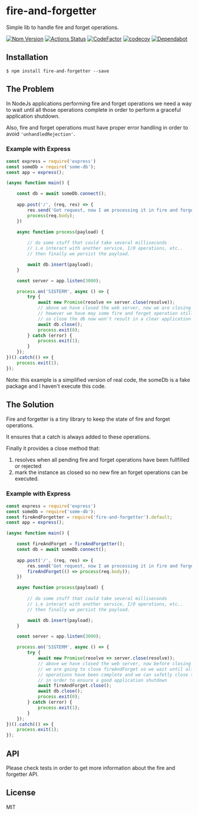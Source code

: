 # fire-and-forgetter
Simple lib to handle fire and forget operations.

[ ![Npm Version](https://badge.fury.io/js/fire-and-forgetter.svg)](https://www.npmjs.com/package/fire-and-forgetter)
[![Actions Status](https://github.com/francescorivola/fire-and-forgetter/workflows/Node%20CI/badge.svg)](https://github.com/francescorivola/fire-and-forgetter/actions)
[![CodeFactor](https://www.codefactor.io/repository/github/francescorivola/fire-and-forgetter/badge)](https://www.codefactor.io/repository/github/francescorivola/fire-and-forgetter)
[![codecov](https://codecov.io/gh/francescorivola/fire-and-forgetter/branch/master/graph/badge.svg)](https://codecov.io/gh/francescorivola/fire-and-forgetter) 
[![Dependabot](https://badgen.net/badge/Dependabot/enabled/green?icon=dependabot)](https://dependabot.com/)


## Installation

```
$ npm install fire-and-forgetter --save
```

## The Problem

In NodeJs applications performing fire and forget operations we need a way to wait until all those operations complete in order to perform a graceful application shutdown.

Also, fire and forget operations must have proper error handling in order to avoid `'unhandledRejection'`.

### Example with Express
```js
const express = require('express')
const someDb = require('some-db');
const app = express();

(async function main() {

    const db = await someDb.connect();
    
    app.post('/', (req, res) => {
        res.send('Got request, now I am processing it in fire and forget mode');
        process(req.body);
    })

    async function process(payload) {
        
        // do some stuff that could take several milliseconds
        // i.e interact with another service, I/O operations, etc..
        // then finally we persist the payload.

        await db.insert(payload);
    }

    const server = app.listen(3000);

    process.on('SIGTERM', async () => {
        try {
            await new Promise(resolve => server.close(resolve));
            // above we have closed the web server, now we are closing db connection
            // however we have may some fire and forget operation still in progress
            // so close the db now won't result in a clear application shutdown
            await db.close();
            process.exit(0);
        } catch (error) {
            process.exit(1);
        }
    });
})().catch(() => {
    process.exit(1);
});
```
Note: this example is a simplified version of real code, the someDb is a fake package and I haven't execute this code.

## The Solution

Fire and forgetter is a tiny library to keep the state of fire and forget operations. 

It ensures that a catch is always added to these operations. 

Finally it provides a close method that:
1) resolves when all pending fire and forget operations have been fullfilled or rejected
2) mark the instance as closed so no new fire an forget operations can be executed. 

### Example with Express
```js
const express = require('express')
const someDb = require('some-db');
const fireAndForgetter = require('fire-and-forgetter').default;
const app = express();

(async function main() {

    const fireAndForget = fireAndForgetter();
    const db = await someDb.connect();
    
    app.post('/', (req, res) => {
        res.send('Got request, now I am processing it in fire and forget mode');
        fireAndForget(() => process(req.body));
    })

    async function process(payload) {
        
        // do some stuff that could take several milliseconds
        // i.e interact with another service, I/O operations, etc..
        // then finally we persist the payload.

        await db.insert(payload);
    }

    const server = app.listen(3000);

    process.on('SIGTERM', async () => {
        try {
            await new Promise(resolve => server.close(resolve));
            // above we have closed the web server, now before closing db connection
            // we are going to close fireAndForget so we wait until all fire and forget
            // operations have been complete and we can safetly close the database connection
            // in order to ensure a good application shutdown
            await fireAndForget.close();
            await db.close();
            process.exit(0);
        } catch (error) {
            process.exit(1);
        }
    });
})().catch(() => {
    process.exit(1);
});
```

## API

Please check tests in order to get more information about the fire and forgetter API.

## License

MIT